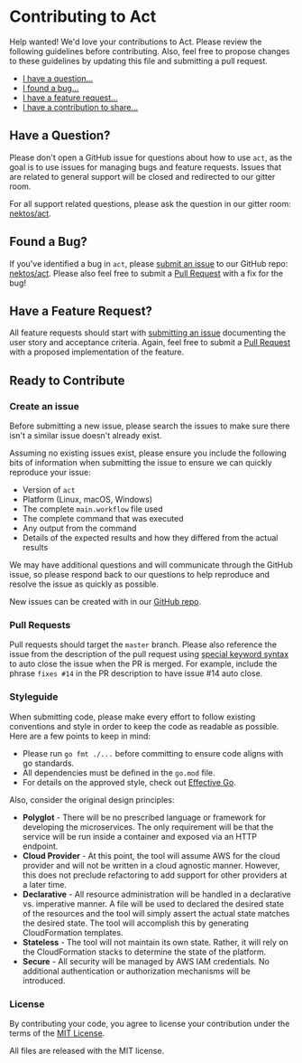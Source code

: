 # Contributing to Act

Help wanted!  We'd love your contributions to Act.  Please review the following guidelines before contributing.  Also, feel free to propose changes to these guidelines by updating this file and submitting a pull request.

* [I have a question...](#questions)
* [I found a bug...](#bugs)
* [I have a feature request...](#features)
* [I have a contribution to share...](#process)

## <a name="questions"></a> Have a Question?

Please don't open a GitHub issue for questions about how to use `act`, as the goal is to use issues for managing bugs and feature requests.  Issues that are related to general support will be closed and redirected to our gitter room.

For all support related questions, please ask the question in our gitter room: [nektos/act](https://gitter.im/nektos/act).

## <a name="bugs"></a> Found a Bug?

If you've identified a bug in `act`, please [submit an issue](#issue) to our GitHub repo: [nektos/act](https://github.com/nektos/act/issues/new).  Please also feel free to submit a [Pull Request](#pr) with a fix for the bug!

## <a name="features"></a> Have a Feature Request?

All feature requests should start with [submitting an issue](#issue) documenting the user story and acceptance criteria.  Again, feel free to submit a [Pull Request](#pr) with a proposed implementation of the feature.

## <a name="process"></a> Ready to Contribute

### <a name="issue"></a> Create an issue

Before submitting a new issue, please search the issues to make sure there isn't a similar issue doesn't already exist.

Assuming no existing issues exist, please ensure you include the following bits of information when submitting the issue to ensure we can quickly reproduce your issue:

* Version of `act`
* Platform (Linux, macOS, Windows)
* The complete `main.workflow` file used
* The complete command that was executed
* Any output from the command
* Details of the expected results and how they differed from the actual results

We may have additional questions and will communicate through the GitHub issue, so please respond back to our questions to help reproduce and resolve the issue as quickly as possible.

New issues can be created with in our [GitHub repo](https://github.com/nektos/act/issues/new).

### <a name="pr"></a>Pull Requests

Pull requests should target the `master` branch.  Please also reference the issue from the description of the pull request using [special keyword syntax](https://help.github.com/articles/closing-issues-via-commit-messages/) to auto close the issue when the PR is merged.  For example, include the phrase `fixes #14` in the PR description to have issue #14 auto close.

### <a name="style"></a> Styleguide

When submitting code, please make every effort to follow existing conventions and style in order to keep the code as readable as possible.  Here are a few points to keep in mind:

* Please run `go fmt ./...` before committing to ensure code aligns with go standards.
* All dependencies must be defined in the `go.mod` file.
* For details on the approved style, check out [Effective Go](https://golang.org/doc/effective_go.html).

Also, consider the original design principles:

* **Polyglot** - There will be no prescribed language or framework for developing the microservices.  The only requirement will be that the service will be run inside a container and exposed via an HTTP endpoint.
* **Cloud Provider** - At this point, the tool will assume AWS for the cloud provider and will not be written in a cloud agnostic manner.  However, this does not preclude refactoring to add support for other providers at a later time.
* **Declarative** - All resource administration will be handled in a declarative vs. imperative manner.  A file will be used to declared the desired state of the resources and the tool will simply assert the actual state matches the desired state.  The tool will accomplish this by generating CloudFormation templates.
* **Stateless** - The tool will not maintain its own state.  Rather, it will rely on the CloudFormation stacks to determine the state of the platform.
* **Secure** - All security will be managed by AWS IAM credentials.  No additional authentication or authorization mechanisms will be introduced.

### License

By contributing your code, you agree to license your contribution under the terms of the [MIT License](LICENSE).

All files are released with the MIT license.

